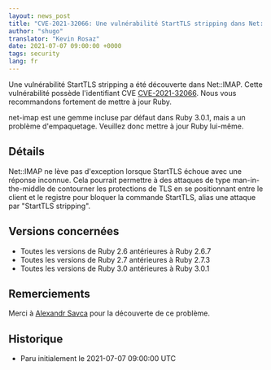 ```yaml
---
layout: news_post
title: "CVE-2021-32066: Une vulnérabilité StartTLS stripping dans Net::IMAP"
author: "shugo"
translator: "Kevin Rosaz"
date: 2021-07-07 09:00:00 +0000
tags: security
lang: fr
---
```


Une vulnérabilité StartTLS stripping a été découverte dans Net::IMAP.
Cette vulnérabilité possède l'identifiant CVE [CVE-2021-32066](https://www.cve.org/CVERecord?id=CVE-2021-32066).
Nous vous recommandons fortement de mettre à jour Ruby.

net-imap est une gemme incluse par défaut dans Ruby 3.0.1, mais a un problème d'empaquetage. Veuillez donc mettre à jour Ruby lui-même.

## Détails

Net::IMAP ne lève pas d'exception lorsque StartTLS échoue avec une réponse inconnue. Cela pourrait permettre à des attaques de type man-in-the-middle de contourner les protections de TLS en se positionnant entre le client et le registre pour bloquer la commande StartTLS, alias une attaque par "StartTLS stripping".

## Versions concernées

* Toutes les versions de Ruby 2.6 antérieures à Ruby 2.6.7
* Toutes les versions de Ruby 2.7 antérieures à Ruby 2.7.3
* Toutes les versions de Ruby 3.0 antérieures à Ruby 3.0.1

## Remerciements

Merci à [Alexandr Savca](https://hackerone.com/chinarulezzz) pour la découverte de ce problème.

## Historique

* Paru initialement le 2021-07-07 09:00:00 UTC
